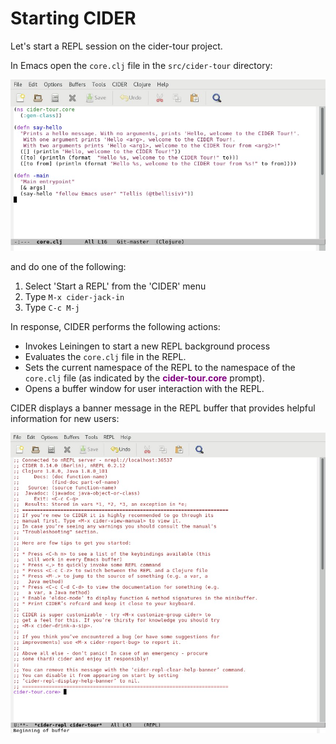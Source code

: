 # Starting CIDER

Let's start a REPL session on the cider-tour project.

In Emacs open the `core.clj` file in the  `src/cider-tour` directory:

![Clojure source - core.clj](images/core_clj.jpg)

and do one of the following:

1. Select 'Start a REPL' from the 'CIDER' menu
2. Type `M-x cider-jack-in`
3. Type `C-c M-j`

In response, CIDER performs the following actions:

* Invokes Leiningen to start a new REPL background process
* Evaluates the `core.clj` file in the REPL.
* Sets the current namespace of the REPL to the namespace of the `core.clj` file (as indicated by the <span style="font-weight: bold; color:#800080">cider-tour.core</span> prompt).
* Opens a buffer window for user interaction with the REPL.

CIDER displays a banner message in the REPL buffer that provides helpful information for new users:

![CIDER REPL Buffer Window](images/cider_start_repl.jpg)

